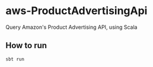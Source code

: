 aws-ProductAdvertisingApi
=========================

Query Amazon's Product Advertising API, using Scala


How to run
--------------
```
sbt run
```
